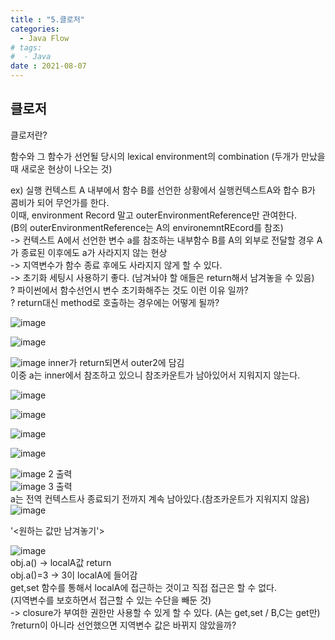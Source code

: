 ```yaml
---
title : "5.클로저"
categories:
  - Java Flow
# tags:
#  - Java
date : 2021-08-07
---
```


클로저  
--- 

클로저란?   

함수와 그 함수가 선언될 당시의 lexical environment의 combination (두개가 만났을 때 새로운 현상이 나오는 것)

ex) 실행 컨텍스트 A 내부에서 함수 B를 선언한 상황에서 실행컨텍스트A와 합수 B가 콤비가 되어 무언가를 한다.  
이때, environment Record 말고 outerEnvironmentReference만 관여한다.  
(B의 outerEnvironmentReference는 A의 environemntREcord를 참조)  
-> 컨텍스트 A에서 선언한 변수 a를 참조하는 내부함수 B를 A의 외부로 전달할 경우 A가 종료된 이후에도 a가 사라지지 않는 현상  
-> 지역변수가 함수 종료 후에도 사라지지 않게 할 수 있다.  
-> 초기화 세팅시 사용하기 좋다. (남겨놔야 할 애들은 return해서 남겨놓을 수 있음)  
? 파이썬에서 함수선언시 변수 초기화해주는 것도 이런 이유 일까?  
? return대신 method로 호출하는 경우에는 어떻게 될까?  

![image](https://user-images.githubusercontent.com/71579659/128590883-5ed4fc70-09bd-443a-a997-f5b11db46d74.png)

![image](https://user-images.githubusercontent.com/71579659/128590993-0a9231b4-df54-42c4-9941-b23dd0bf6ce6.png)


![image](https://user-images.githubusercontent.com/71579659/128591332-dd961b66-42b8-41e4-83dc-999bd4dff871.png)
inner가 return되면서 outer2에 담김  
이중 a는 inner에서 참조하고 있으니 참조카운트가 남아있어서 지워지지 않는다.  

![image](https://user-images.githubusercontent.com/71579659/128591341-59f740f6-892e-462a-9c3f-98a35bd0c8e3.png)


![image](https://user-images.githubusercontent.com/71579659/128591381-bd47eaf3-5e1f-431d-91a4-aaa31ac96773.png)

![image](https://user-images.githubusercontent.com/71579659/128591443-76c14d68-3d50-482a-90b9-10f40abec408.png)


![image](https://user-images.githubusercontent.com/71579659/128614639-124fa207-a898-4811-a1fe-b3659ce73a74.png)

![image](https://user-images.githubusercontent.com/71579659/128614658-0277c439-f076-47ff-9da5-f45201f94bce.png)
2 출력  
![image](https://user-images.githubusercontent.com/71579659/128614663-9f640d9e-eca3-4938-af31-e8378a189754.png)
3 출력  
a는 전역 컨텍스트사 종료되기 전까지 계속 남아있다.(참조카운트가 지워지지 않음)  
![image](https://user-images.githubusercontent.com/71579659/128614667-7e1cb2b3-f432-4f18-b70c-a685485b9eb6.png)

  
'<원하는 값만 남겨놓기'>

![image](https://user-images.githubusercontent.com/71579659/128614845-63f72eda-7702-4ff1-b8a2-92080c589442.png)  
obj.a() ->  localA값 return  
obj.a()=3 -> 3이 localA에 들어감  
get,set 함수를 통해서 localA에 접근하는 것이고 직접 접근은 할 수 없다.  
(지역변수를 보호하면서 접근할 수 있는 수단을 빼둔 것)  
-> closure가 부여한 권한만 사용할 수 있게 할 수 있다. (A는 get,set / B,C는 get만)  
?return이 아니라 선언했으면 지역변수 값은 바뀌지 않았을까?   


